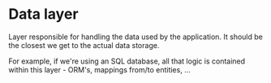 # Data layer
Layer responsible for handling the data used by the application.
It should be the closest we get to the actual data storage.

For example, if we're using an SQL database, all that logic is contained within this layer - ORM's, mappings from/to entities, ...